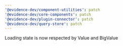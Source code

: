 ```yaml
---
'@evidence-dev/component-utilities': patch
'@evidence-dev/core-components': patch
'@evidence-dev/plugin-connector': patch
'@evidence-dev/query-store': patch
---
```


Loading state is now respected by Value and BigValue
